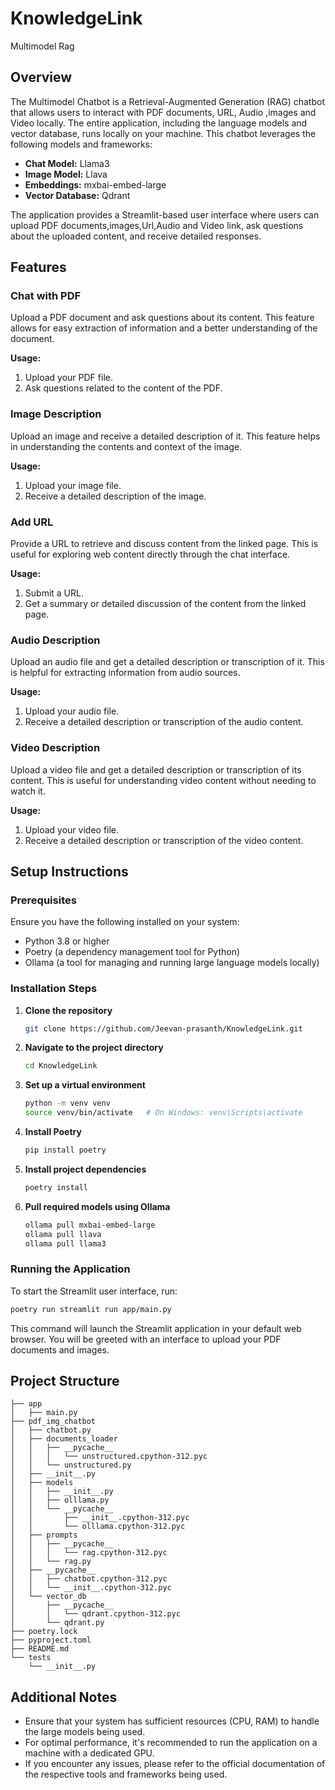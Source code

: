 # KnowledgeLink
Multimodel Rag


## Overview

The Multimodel Chatbot is a Retrieval-Augmented Generation (RAG) chatbot that allows users to interact with PDF documents, URL, Audio ,images and Video locally. The entire application, including the language models and vector database, runs locally on your machine. This chatbot leverages the following models and frameworks:
- **Chat Model:** Llama3
- **Image Model:** Llava
- **Embeddings:** mxbai-embed-large
- **Vector Database:** Qdrant

The application provides a Streamlit-based user interface where users can upload PDF documents,images,Url,Audio and Video link, ask questions about the uploaded content, and receive detailed responses. 

## Features

### Chat with PDF
Upload a PDF document and ask questions about its content. This feature allows for easy extraction of information and a better understanding of the document.

**Usage:**
1. Upload your PDF file.
2. Ask questions related to the content of the PDF.

### Image Description
Upload an image and receive a detailed description of it. This feature helps in understanding the contents and context of the image.

**Usage:**
1. Upload your image file.
2. Receive a detailed description of the image.

### Add URL
Provide a URL to retrieve and discuss content from the linked page. This is useful for exploring web content directly through the chat interface.

**Usage:**
1. Submit a URL.
2. Get a summary or detailed discussion of the content from the linked page.

### Audio Description
Upload an audio file and get a detailed description or transcription of it. This is helpful for extracting information from audio sources.

**Usage:**
1. Upload your audio file.
2. Receive a detailed description or transcription of the audio content.

### Video Description
Upload a video file and get a detailed description or transcription of its content. This is useful for understanding video content without needing to watch it.

**Usage:**
1. Upload your video file.
2. Receive a detailed description or transcription of the video content.


## Setup Instructions

### Prerequisites
Ensure you have the following installed on your system:
- Python 3.8 or higher
- Poetry (a dependency management tool for Python)
- Ollama (a tool for managing and running large language models locally)

### Installation Steps

1. **Clone the repository**
   ```sh
   git clone https://github.com/Jeevan-prasanth/KnowledgeLink.git
   ```

2. **Navigate to the project directory**
   ```sh
   cd KnowledgeLink
   ```

3. **Set up a virtual environment**
   ```sh
   python -m venv venv
   source venv/bin/activate   # On Windows: venv\Scripts\activate
   ```

4. **Install Poetry**
   ```sh
   pip install poetry
   ```

5. **Install project dependencies**
   ```sh
   poetry install
   ```

6. **Pull required models using Ollama**
   ```sh
   ollama pull mxbai-embed-large
   ollama pull llava
   ollama pull llama3
   ```

### Running the Application

To start the Streamlit user interface, run:
```sh
poetry run streamlit run app/main.py
```

This command will launch the Streamlit application in your default web browser. You will be greeted with an interface to upload your PDF documents and images.

## Project Structure

```
├── app
│   ├── main.py
├── pdf_img_chatbot
│   ├── chatbot.py
│   ├── documents_loader
│   │   ├── __pycache__
│   │   │   └── unstructured.cpython-312.pyc
│   │   └── unstructured.py
│   ├── __init__.py
│   ├── models
│   │   ├── __init__.py
│   │   ├── olllama.py
│   │   └── __pycache__
│   │       ├── __init__.cpython-312.pyc
│   │       └── olllama.cpython-312.pyc
│   ├── prompts
│   │   ├── __pycache__
│   │   │   └── rag.cpython-312.pyc
│   │   └── rag.py
│   ├── __pycache__
│   │   ├── chatbot.cpython-312.pyc
│   │   └── __init__.cpython-312.pyc
│   └── vector_db
│       ├── __pycache__
│       │   └── qdrant.cpython-312.pyc
│       └── qdrant.py
├── poetry.lock
├── pyproject.toml
├── README.md
└── tests
    └── __init__.py
```

## Additional Notes

- Ensure that your system has sufficient resources (CPU, RAM) to handle the large models being used.
- For optimal performance, it's recommended to run the application on a machine with a dedicated GPU.
- If you encounter any issues, please refer to the official documentation of the respective tools and frameworks being used.

